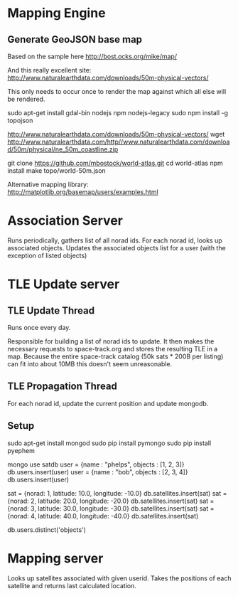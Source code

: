 # Mapping Engine

## Generate GeoJSON base map

Based on the sample here http://bost.ocks.org/mike/map/

And this really excellent site: http://www.naturalearthdata.com/downloads/50m-physical-vectors/

This only needs to occur once to render the map against which all else will be rendered.

sudo apt-get install gdal-bin nodejs npm nodejs-legacy
sudo npm install -g topojson

http://www.naturalearthdata.com/downloads/50m-physical-vectors/
wget http://www.naturalearthdata.com/http//www.naturalearthdata.com/download/50m/physical/ne_50m_coastline.zip

git clone https://github.com/mbostock/world-atlas.git
cd world-atlas
npm install
make topo/world-50m.json

Alternative mapping library: http://matplotlib.org/basemap/users/examples.html


# Association Server

Runs periodically, gathers list of all norad ids.  For each norad id, looks up associated objects.  Updates the associated objects list for a user (with the exception of listed objects)


# TLE Update server

## TLE Update Thread

Runs once every day.

Responsible for building a list of norad ids to update.  It then makes the necessary requests to space-track.org and stores the resulting TLE in a map.  Because the entire space-track catalog (50k sats * 200B per listing) can fit into about 10MB this doesn't seem unreasonable.


## TLE Propagation Thread
For each norad id, update the current position and update mongodb.

## Setup
sudo apt-get install mongod
sudo pip install pymongo
sudo pip install pyephem

mongo
use satdb
user = {name : "phelps", objects : [1, 2, 3]}
db.users.insert(user)
user = {name : "bob", objects : [2, 3, 4]}
db.users.insert(user)

sat = {norad: 1, latitude: 10.0, longitude: -10.0}
db.satellites.insert(sat)
sat = {norad: 2, latitude: 20.0, longitude: -20.0}
db.satellites.insert(sat)
sat = {norad: 3, latitude: 30.0, longitude: -30.0}
db.satellites.insert(sat)
sat = {norad: 4, latitude: 40.0, longitude: -40.0}
db.satellites.insert(sat)

db.users.distinct('objects')

# Mapping server

Looks up satellites associated with given userid.  Takes the positions of each satellite and returns last calculated location.



